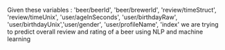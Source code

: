 Given these variables :
'beer/beerId', 'beer/brewerId', 'review/timeStruct', 'review/timeUnix', 'user/ageInSeconds', 'user/birthdayRaw', 'user/birthdayUnix','user/gender', 'user/profileName', 'index' 
we are trying to predict overall review and rating of a beer using NLP and machine learning
